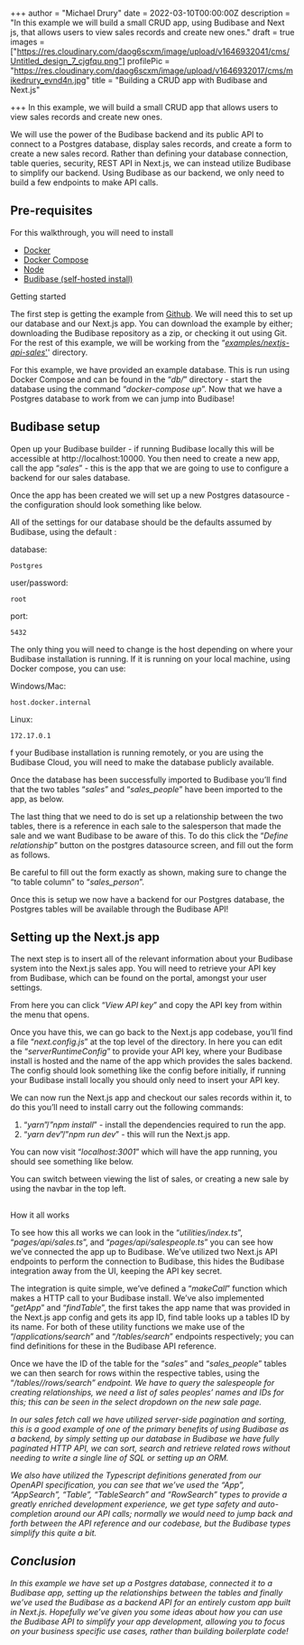 +++
author = "Michael Drury"
date = 2022-03-10T00:00:00Z
description = "In this example we will build a small CRUD app, using Budibase and Next js, that allows users to view sales records and create new ones."
draft = true
images = ["https://res.cloudinary.com/daog6scxm/image/upload/v1646932041/cms/Untitled_design_7_cjgfqu.png"]
profilePic = "https://res.cloudinary.com/daog6scxm/image/upload/v1646932017/cms/mikedrury_evnd4n.jpg"
title = "Building a CRUD app with Budibase and Next.js"

+++
In this example, we will build a small CRUD app that allows users to view sales records and create new ones.

We will use the power of the Budibase backend and its public API to connect to a Postgres database, display sales records, and create a form to create a new sales record. Rather than defining your database connection, table queries, security, REST API in Next.js, we can instead utilize Budibase to simplify our backend. Using Budibase as our backend, we only need to build a few endpoints to make API calls.

## Pre-requisites

For this walkthrough, you will need to install

* [Docker](https://docs.budibase.com/docs/docker-compose)
* [Docker Compose](https://docs.budibase.com/docs/docker-compose)
* [Node](https://nodejs.org/en/)
* [Budibase (self-hosted install)](https://docs.budibase.com/docs/hosting-methods)

  
Getting started

The first step is getting the example from [Github](https://github.com/Budibase/budibase/tree/examples/nextjs/examples/nextjs-api-sales). We will need this to set up our database and our Next.js app. You can download the example by either; downloading the Budibase repository as a zip, or checking it out using Git. For the rest of this example, we will be working from the “[_examples/nextjs-api-sales_'](https://github.com/Budibase/budibase/tree/examples/nextjs/examples/nextjs-api-sales)' directory.

For this example, we have provided an example database. This is run using Docker Compose and can be found in the “_db/_” directory - start the database using the command “_docker-compose up_”. Now that we have a Postgres database to work from we can jump into Budibase!

## Budibase setup

Open up your Budibase builder - if running Budibase locally this will be accessible at http://localhost:10000. You then need to create a new app, call the app “_sales_” - this is the app that we are going to use to configure a backend for our sales database.

Once the app has been created we will set up a new Postgres datasource - the configuration should look something like below.

All of the settings for our database should be the defaults assumed by Budibase, using the default :

database: 

    Postgres 

user/password:

    root

port:

    5432

The only thing you will need to change is the host depending on where your Budibase installation is running. If it is running on your local machine, using Docker compose, you can use:

Windows/Mac:

    host.docker.internal 

 Linux:

    172.17.0.1

f your Budibase installation is running remotely, or you are using the Budibase Cloud, you will need to make the database publicly available.

  
Once the database has been successfully imported to Budibase you’ll find that the two tables “_sales_” and “_sales_people_” have been imported to the app, as below.

The last thing that we need to do is set up a relationship between the two tables, there is a reference in each sale to the salesperson that made the sale and we want Budibase to be aware of this. To do this click the “_Define relationship_” button on the postgres datasource screen, and fill out the form as follows.

Be careful to fill out the form exactly as shown, making sure to change the “to table column” to “_sales_person_”.

Once this is setup we now have a backend for our Postgres database, the Postgres tables will be available through the Budibase API!

## Setting up the Next.js app

The next step is to insert all of the relevant information about your Budibase system into the Next.js sales app. You will need to retrieve your API key from Budibase, which can be found on the portal, amongst your user settings.

  
From here you can click “_View API key_” and copy the API key from within the menu that opens.

Once you have this, we can go back to the Next.js app codebase, you’ll find a file “_next.config.js_” at the top level of the directory. In here you can edit the “_serverRuntimeConfig_” to provide your API key, where your Budibase install is hosted and the name of the app which provides the sales backend. The config should look something like the config before initially, if running your Budibase install locally you should only need to insert your API key.

We can now run the Next.js app and checkout our sales records within it, to do this you’ll need to install carry out the following commands:

1. “_yarn_”/_”npm install_” - install the dependencies required to run the app.
2. “_yarn dev_”/”_npm run dev_” - this will run the Next.js app.

You can now visit “_localhost:3001_” which will have the app running, you should see something like below.

You can switch between viewing the list of sales, or creating a new sale by using the navbar in the top left.

##   
How it all works

To see how this all works we can look in the “_utilities/index.ts_”, “_pages/api/sales.ts_”, and “_pages/api/salespeople.ts_” you can see how we’ve connected the app up to Budibase. We’ve utilized two Next.js API endpoints to perform the connection to Budibase, this hides the Budibase integration away from the UI, keeping the API key secret.

The integration is quite simple, we’ve defined a “_makeCall_” function which makes a HTTP call to your Budibase install. We’ve also implemented “_getApp_” and “_findTable_”, the first takes the app name that was provided in the Next.js app config and gets its app ID, find table looks up a tables ID by its name. For both of these utility functions we make use of the “/_applications/search_” and “_/tables/search_” endpoints respectively; you can find definitions for these in the Budibase API reference.

Once we have the ID of the table for the “_sales_” and “_sales_people_” tables we can then search for rows within the respective tables, using the “_/tables/<table ID>/rows/search_” endpoint. We have to query the salespeople for creating relationships, we need a list of sales peoples’ names and IDs for this; this can be seen in the select dropdown on the new sale page.

In our sales fetch call we have utilized server-side pagination and sorting, this is a good example of one of the primary benefits of using Budibase as a backend, by simply setting up our database in Budibase we have fully paginated HTTP API, we can sort, search and retrieve related rows without needing to write a single line of SQL or setting up an ORM.

We also have utilized the Typescript definitions generated from our OpenAPI specification, you can see that we’ve used the “_App_”, “_AppSearch_”, “_Table_”, “_TableSearch_” and “_RowSearch_” types to provide a greatly enriched development experience, we get type safety and auto-completion around our API calls; normally we would need to jump back and forth between the API reference and our codebase, but the Budibase types simplify this quite a bit.

## Conclusion

In this example we have set up a Postgres database, connected it to a Budibase app, setting up the relationships between the tables and finally we’ve used the Budibase as a backend API for an entirely custom app built in Next.js. Hopefully we’ve given you some ideas about how you can use the Budibase API to simplify your app development, allowing you to focus on your business specific use cases, rather than building boilerplate code!
